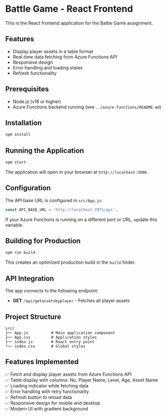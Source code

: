 # Battle Game - React Frontend

This is the React frontend application for the Battle Game assignment.

## Features

- Display player assets in a table format
- Real-time data fetching from Azure Functions API
- Responsive design
- Error handling and loading states
- Refresh functionality

## Prerequisites

- Node.js (v18 or higher)
- Azure Functions backend running (see `../azure-functions/README.md`)

## Installation

```bash
npm install
```

## Running the Application

```bash
npm start
```

The application will open in your browser at `http://localhost:3000`.

## Configuration

The API base URL is configured in `src/App.js`:

```javascript
const API_BASE_URL = 'http://localhost:7071/api';
```

If your Azure Functions is running on a different port or URL, update this variable.

## Building for Production

```bash
npm run build
```

This creates an optimized production build in the `build` folder.

## API Integration

The app connects to the following endpoint:
- **GET** `/api/getassetsbyplayer` - Fetches all player assets

## Project Structure

```
src/
├── App.js          # Main application component
├── App.css         # Application styles
├── index.js        # React entry point
└── index.css       # Global styles
```

## Features Implemented

✅ Fetch and display player assets from Azure Functions API  
✅ Table display with columns: No, Player Name, Level, Age, Asset Name  
✅ Loading indicator while fetching data  
✅ Error handling with retry functionality  
✅ Refresh button to reload data  
✅ Responsive design for mobile and desktop  
✅ Modern UI with gradient background
